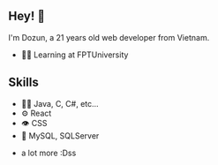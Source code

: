 ## Hey! 👋
I'm Dozun, a 21 years old web developer from Vietnam.

- 👨‍💻 Learning at FPTUniversity

## Skills
- 👨‍💻 Java, C, C#, etc...
- ⚙️ React
- 👁️ CSS
- 💽 MySQL, SQLServer
+ a lot more :Dss
